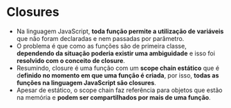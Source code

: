 # Closures

- Na linguagem JavaScript, **toda função permite a utilização de variáveis** que não foram declaradas e nem passadas por parâmetro.
- O problema é que como as funções são de primeira classe, **dependendo da situação poderia existir uma ambiguidade** e isso foi **resolvido com o conceito de closure**.
- Resumindo, closure é uma função com um **scope chain estático** que é d**efinido no momento em que uma função é criada**, por isso, **todas as funções na linguagem JavaScript são closures**.
- Apesar de estático, o scope chain faz referência para objetos que estão na memória e **podem ser compartilhados por mais de uma função**.